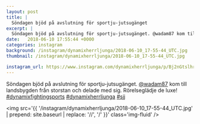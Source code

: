 ```yaml
---
layout: post
title: |
  Söndagen bjöd på avslutning för sportju-jutsugänget
excerpt: |
  Söndagen bjöd på avslutning för sportju-jutsugänget. @wadam87 kom till landsbygden från storstan och delade med sig. Rörelseglädje de luxe!   
date:   2018-06-10 17:55:44 +0000
categories: instagram
background: /instagram/dynamixherrljunga/2018-06-10_17-55-44_UTC.jpg
thumbnail: /instagram/dynamixherrljunga/2018-06-10_17-55-44_UTC.jpg

instagram_url: https://www.instagram.com/dynamixherrljunga/p/Bj2nGtslhrs
---
```

Söndagen bjöd på avslutning för sportju-jutsugänget. [@wadam87](https://www.instagram.com/wadam87/) kom till landsbygden från storstan och delade med sig. Rörelseglädje de luxe! [#dynamixfightingsports](https://www.instagram.com/explore/tags/dynamixfightingsports/) [#dynamixherrljunga](https://www.instagram.com/explore/tags/dynamixherrljunga/) [#sjj](https://www.instagram.com/explore/tags/sjj/)



<img src='{{ '/instagram/dynamixherrljunga/2018-06-10_17-55-44_UTC.jpg' | prepend: site.baseurl | replace: '//', '/' }}' class='img-fluid' />
